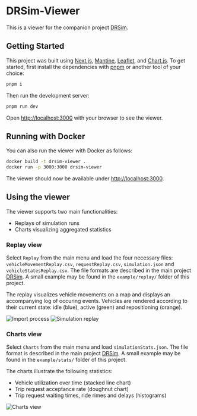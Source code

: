 # DRSim-Viewer
This is a viewer for the companion project [DRSim](https://github.com/martin-pouls/DRSim). 

## Getting Started
This project was built using [Next.js](https://nextjs.org/), [Mantine](https://mantine.dev/), [Leaflet](https://leafletjs.com/), and [Chart.js](https://www.chartjs.org/). To get started, first install the dependencies with [pnpm](https://pnpm.io/) or another tool of your choice:

```bash
pnpm i
```

Then run the development server:
```bash
pnpm run dev
```

Open [http://localhost:3000](http://localhost:3000) with your browser to see the viewer.

## Running with Docker
You can also run the viewer with Docker as follows:
```bash
docker build -t drsim-viewer .
docker run -p 3000:3000 drsim-viewer
```
The viewer should now be available under [http://localhost:3000](http://localhost:3000).

## Using the viewer
The viewer supports two main functionalities:
- Replays of simulation runs
- Charts visualizing aggregated statistics

### Replay view
Select `Replay` from the main menu and load the four necessary files: `vehicleMovementReplay.csv`, `requestReplay.csv`, `simulation.json` and `vehicleStatesReplay.csv`. The file formats are described in the main project [DRSim](https://github.com/martin-pouls/DRSim). A small example may be found in the `example/replay/` folder of this project.

The replay visualizes vehicle movements on a map and displays an accompanying log of occuring events. Vehicles are rendered according to their current state: idle (blue), active (green) and repositioning (orange).

![Import process](https://i.imgur.com/DAccDWT.gif)
![Simulation replay](https://i.imgur.com/V5rDl16.gif)

### Charts view 
Select `Charts` from the main menu and load `simulationStats.json`. The file format is described in the main project [DRSim](https://github.com/martin-pouls/DRSim). A small example may be found in the `example/stats/` folder of this project.

The charts illustrate the following statistics:
- Vehicle utilization over time (stacked line chart)
- Trip request acceptance rate (doughnut chart)
- Trip request waiting times, ride rimes and delays (histograms)

![Charts view](https://i.imgur.com/REvYcDF.png)


